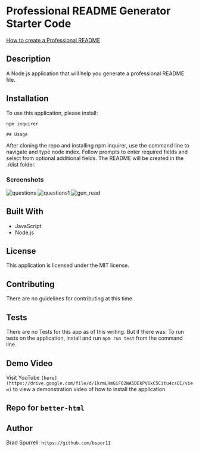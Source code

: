 # Professional README Generator Starter Code

[How to create a Professional README](./readme-guide.md)

## Description
A Node.js application that will help you generate a professional README file.

## Installation
To use this application, please install: 
```
npm inquirer
```
    ## Usage
After cloning the repo and installing npm inquirer, use the command line to navigate and type node index. Follow prompts to enter required fields and select from optional additional fields. The README will be created in the ./dist folder. 

    
### Screenshots

![questions](https://user-images.githubusercontent.com/63411329/117542053-ed165480-afe4-11eb-8d66-89a7e29081d4.png)
![questions1](https://user-images.githubusercontent.com/63411329/117542312-28fde980-afe6-11eb-9d0a-d3199b4203f2.png)
![gen_read](https://user-images.githubusercontent.com/63411329/117542127-5a29ea00-afe5-11eb-9ddc-4a8d1123f49a.png)




## Built With

* JavaScript
* Node.js

## License
This application is licensed under the MIT license.
    
## Contributing
There are no guidelines for contributing at this time.
    
## Tests
There are no Tests for this app as of this writing.
But if there was:
To run tests on the application, install
and run `npm run test` from the command line.

## Demo Video
Visit YouTube `[here](https://drive.google.com/file/d/1krmLHmGiF02WA5DEkPV6xC5Citu4csOI/view)` to view a demonstration video of how to install the application.

## Repo for `better-html`

## Author
Brad Spurrell: `https://github.com/bspur11`
